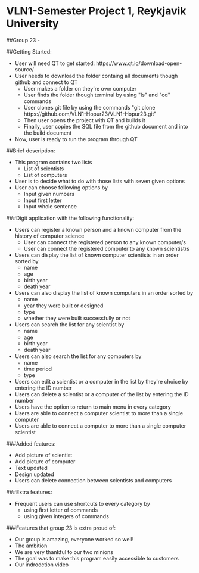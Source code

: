 # VLN1-Semester Project 1, Reykjavik University
##Group 23 -

##Getting Started:
<ul>
<li>User will need QT to get started: https://www.qt.io/download-open-source/</li>
<li>User needs to download the folder containg all documents though github and connect to QT
    <ul>
    <li>User makes a folder on they're own computer</li>
    <li>User finds the folder though terminal by using "ls" and "cd" commands</li>
    <li>User clones git file by using the commands "git clone https://github.com/VLN1-Hopur23/VLN1-Hopur23.git"</li>
    <li>Then user opens the project with QT and builds it</li>
    <li>Finally, user copies the SQL file from the github document and into the build document</li>
    </ul>
 <li>Now, user is ready to run the program through QT</li>
</ul>

##Brief description:
<ul>
    <li>This program contains two lists
       <ul>
       <li>List of scientists</li>
       <li>List of computers</li>
       </ul>
     <li>User is to decide what to do with those lists with seven given options</li>
     <li>User can choose following options by
       <ul>
                <li>Input given numbers</li>
                <li>Input first letter</li>
                <li>Input whole sentence</li>
                </ul>     
</ul>
    
###Digit application with the following functionality:
<ul>
   <li>Users can register a known person and a known computer from the history of computer science
   <ul>
      <li>User can connect the registered person to any known computer/s</li>
      <li>User can connect the registered computer to any known scientist/s</li>
      </ul>
   <li>Users can display the list of known computer scientists in an order sorted by
    <ul>
      <li>name</li>
      <li>age</li>
      <li>birth year</li> 
      <li>death year</li>
      </ul>
    <li>Users can also display the list of known computers in an order sorted by
    <ul>
      <li>name</li>
      <li>year they were built or designed</li>
      <li>type</li>
      <li>whether they were built successfully or not</li>
    </ul> 
    <li>Users can search the list for any scientist by
      <ul>
      <li>name</li>
      <li>age</li>
      <li>birth year</li>
      <li>death year</li>
    </ul>
    <li>Users can also search the list for any computers by
    <ul>
      <li>name</li>
      <li>time period</li>
      <li>type</li>
     </ul>
    <li>Users can edit a scientist or a computer in the list by they're choice by entering the ID number</li>
    <li>Users can delete a scientist or a computer of the list by entering the ID number</li>
    <li>Users have the option to return to main menu in every category</li>
    <li>Users are able to connect a computer scientist to more than a single computer</li>
    <li>Users are able to connect a computer to more than a single computer scientist</li>
</ul>  

###Added features:
<ul>
   <li>Add picture of scientist</li>
   <li>Add picture of computer</li>
   <li>Text updated</li>
   <li>Design updated</li>
   <li>Users can delete connection between scientists and computers</li>
</ul>
###Extra features:
<ul>
   <li>Frequent users can use shortcuts to every category by
   <ul>
   <li>using first letter of commands</li>
   <li>using given integers of commands</li>
   </ul>
</ul>  
###Features that group 23 is extra proud of:
<ul>
<li>Our group is amazing, everyone worked so well!</li>
<li>The ambition</li>
<li>We are very thankful to our two minions</li>
<li>The goal was to make this program easily accessible to customers</li>
<li>Our indrodction video</li>
</ul>
   
  
   
